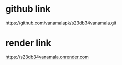 # github link
 https://github.com/vanamalapk/s23db34vanamala.git 
 # render link
 https://s23db34vanamala.onrender.com
 